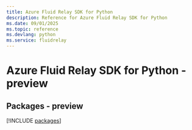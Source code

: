 ```yaml
---
title: Azure Fluid Relay SDK for Python
description: Reference for Azure Fluid Relay SDK for Python
ms.date: 09/01/2025
ms.topic: reference
ms.devlang: python
ms.service: fluidrelay
---
```

# Azure Fluid Relay SDK for Python - preview
## Packages - preview
[!INCLUDE [packages](fluid-relay-index.md)]